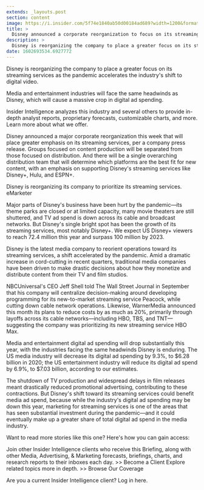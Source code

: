 ```yaml
--- 
extends: _layouts.post 
section: content 
image: https://i.insider.com/5f74e1840ab50d00184ad689?width=1200&format=jpeg 
title: > 
  Disney announced a corporate reorganization to focus on its streaming services 
description: > 
  Disney is reorganizing the company to place a greater focus on its streaming services as the pandemic accelerates the industry's shift to digital video.Disney announced a major corporate reorganization this week that will place greater emphasis on its streaming services, per a company press release.Disney is reorganizing its company to prioritize its streaming services.But Disney's single bright spot has been the growth of its streaming services, most notably Disney+.Disney is the latest media company to reorient operations toward its streaming services, a shift accelerated by the pandemic. 
date: 1602693534.6927772 
--- 
```

Disney is reorganizing the company to place a greater focus on its streaming services as the pandemic accelerates the industry's shift to digital video.

Media and entertainment industries will face the same headwinds as Disney, which will cause a massive crop in digital ad spending.

Insider Intelligence analyzes this industry and several others to provide in-depth analyst reports, proprietary forecasts, customizable charts, and more. Learn more about what we offer.

Disney announced a major corporate reorganization this week that will place greater emphasis on its streaming services, per a company press release. Groups focused on content production will be separated from those focused on distribution. And there will be a single overarching distribution team that will determine which platforms are the best fit for new content, with an emphasis on supporting Disney's streaming services like Disney+, Hulu, and ESPN+.

Disney is reorganizing its company to prioritize its streaming services. eMarketer

Major parts of Disney's business have been hurt by the pandemic—its theme parks are closed or at limited capacity, many movie theaters are still shuttered, and TV ad spend is down across its cable and broadcast networks. But Disney's single bright spot has been the growth of its streaming services, most notably Disney+. We expect US Disney+ viewers to reach 72.4 million this year and surpass 100 million by 2023.

Disney is the latest media company to reorient operations toward its streaming services, a shift accelerated by the pandemic. Amid a dramatic increase in cord-cutting in recent quarters, traditional media companies have been driven to make drastic decisions about how they monetize and distribute content from their TV and film studios.

NBCUniversal's CEO Jeff Shell told The Wall Street Journal in September that his company will centralize decision-making around developing programming for its new-to-market streaming service Peacock, while cutting down cable network operations. Likewise, WarnerMedia announced this month its plans to reduce costs by as much as 20%, primarily through layoffs across its cable networks—including HBO, TBS, and TNT—suggesting the company was prioritizing its new streaming service HBO Max.

Media and entertainment digital ad spending will drop substantially this year, with the industries facing the same headwinds Disney is enduring. The US media industry will decrease its digital ad spending by 9.3%, to $6.28 billion in 2020; the US entertainment industry will reduce its digital ad spend by 6.9%, to $7.03 billion, according to our estimates.

The shutdown of TV production and widespread delays in film releases meant drastically reduced promotional advertising, contributing to these contractions. But Disney's shift toward its streaming services could benefit media ad spend, because while the industry's digital ad spending may be down this year, marketing for streaming services is one of the areas that has seen substantial investment during the pandemic—and it could eventually make up a greater share of total digital ad spend in the media industry.

Want to read more stories like this one? Here's how you can gain access:

Join other Insider Intelligence clients who receive this Briefing, along with other Media, Advertising, & Marketing forecasts, briefings, charts, and research reports to their inboxes each day. >> Become a Client Explore related topics more in depth. >> Browse Our Coverage

Are you a current Insider Intelligence client? Log in here.